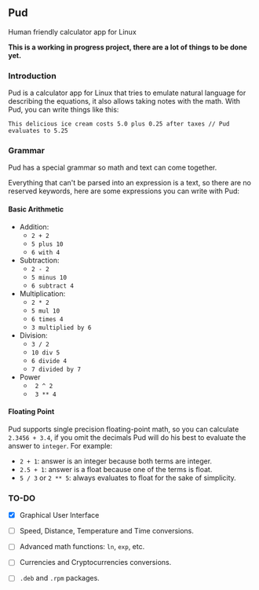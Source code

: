 ## Pud

Human friendly calculator app for Linux

**This is a working in progress project, there are a lot of things to be done yet.**

### Introduction

Pud is a calculator app for Linux that tries to emulate natural language for describing
the equations, it also allows taking notes with the math. With Pud, you can write things
like this:

```
This delicious ice cream costs 5.0 plus 0.25 after taxes // Pud evaluates to 5.25
```

### Grammar

Pud has a special grammar so math and text can come together.

Everything that can't be parsed into an expression is a text, so there are no reserved
keywords, here are some expressions you can write with Pud:

#### Basic Arithmetic

- Addition:
    - `2 + 2`
    - `5 plus 10`
    - `6 with 4`
- Subtraction:   
    - `2 - 2`
    - `5 minus 10`
    - `6 subtract 4`
- Multiplication:
    - `2 * 2`
    - `5 mul 10`
    - `6 times 4`
    - `3 multiplied by 6`
- Division:
    - `3 / 2`
    - `10 div 5`
    - `6 divide 4`
    - `7 divided by 7`
- Power
    - ` 2 ^ 2`
    - ` 3 ** 4`
 
 #### Floating Point
 
 Pud supports single precision floating-point math, so you can calculate `2.3456 + 3.4`,
 if you omit the decimals Pud will do his best to evaluate the answer to `integer`.
 For example:
 
 - `2 + 1`: answer is an integer because both terms are integer.
 - `2.5 + 1`: answer is a float because one of the terms is float.
 - `5 / 3` or `2 ** 5`: always evaluates to float for the sake of simplicity.
 
### TO-DO

- [x] Graphical User Interface
- [ ] Speed, Distance, Temperature and Time conversions.
- [ ] Advanced math functions: `ln`, `exp`, etc.
- [ ] Currencies and Cryptocurrencies conversions.
- [ ] `.deb` and `.rpm` packages.
 


